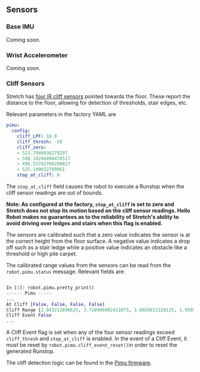 ## Sensors

### Base IMU

Coming soon.

### Wrist Accelerometer

Coming soon.

### Cliff Sensors

Stretch has [four IR cliff sensors](https://docs.hello-robot.com/hardware_user_guide/#base) pointed towards the floor. These report the distance to the floor, allowing for detection of thresholds, stair edges, etc. 

Relevant parameters in the factory YAML are

```yaml
pimu:
  config:
    cliff_LPF: 10.0
    cliff_thresh: -50
    cliff_zero:
    - 523.7940936279297
    - 508.10246490478517
    - 496.55742706298827
    - 525.149652709961
    stop_at_cliff: 0
```

The  `stop_at_cliff` field causes the robot to execute a Runstop when the cliff sensor readings are out of bounds. 

**Note: As configured at the factory,  `stop_at_cliff` is set to zero and Stretch does not stop its motion based on the cliff sensor readings. Hello Robot makes no guarantees as to the reliability of Stretch's ability to avoid driving over ledges and stairs when this flag is enabled.**

The sensors are calibrated such that a zero value indicates the sensor is at the correct height from the floor surface. A negative value indicates a drop off such as a stair ledge while a positive value indicates an obstacle like a threshold or high pile carpet.

The calibrated range values from the sensors can be read from the `robot.pimu.status` message. Relevant fields are:

```python

In [1]: robot.pimu.pretty_print()
------ Pimu -----
...
At Cliff [False, False, False, False]
Cliff Range [2.043212890625, 3.710906982421875, 1.6026611328125, 1.95098876953125]
Cliff Event False
...
```

A Cliff Event flag is set when any of the four sensor readings exceed `cliff_thresh` and `stop_at_cliff` is enabled. In the event of a Cliff Event, it must be reset by `robot.pimu.cliff_event_reset()`in order to reset the generated Runstop.

The cliff detection logic can be found in the [Pimu firmware](https://github.com/hello-robot/stretch_firmware/blob/master/arduino/hello_pimu/Pimu.cpp).

